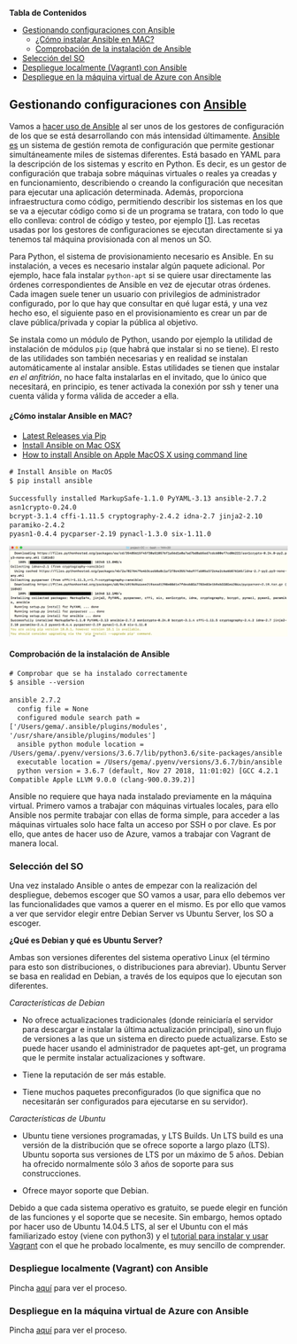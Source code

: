 **Tabla de Contenidos**

- [Gestionando configuraciones con Ansible](#id1)
  - [¿Cómo instalar Ansible en MAC?](#id2)
  - [Comprobación de la instalación de Ansible](#id3)
- [Selección del SO](#id4)
- [Despliegue localmente (Vagrant) con Ansible](https://github.com/Gecofer/proyecto-CC/tree/master/provision/vagrant-ubuntu)
- [Despliegue en la máquina virtual de Azure con Ansible](https://github.com/Gecofer/proyecto-CC/tree/master/provision/Azure)

## Gestionando configuraciones con [Ansible](https://www.youtube.com/watch?v=gFd9aj78_SM) <a name="id1"></a>

Vamos a [hacer uso de Ansible](https://semaphoreci.com/community/tutorials/introduction-to-ansible) al ser unos de los gestores de configuración de los que se está desarrollando con más intensidad últimamente. [Ansible es](https://en.wikipedia.org/wiki/Ansible_%28software%29) un sistema de gestión remota de configuración que permite gestionar simultáneamente miles de sistemas diferentes. Está basado en YAML para la descripción de los sistemas y escrito en Python. Es decir, es un gestor de configuración que trabaja sobre máquinas virtuales o reales ya creadas y en funcionamiento, describiendo o creando la configuración que necesitan para ejecutar una aplicación determinada. Además, proporciona infraestructura como código, permitiendo describir los sistemas en los que se va a ejecutar código como si de un programa se tratara, con todo lo que ello conlleva: control de código y testeo, por ejemplo [[1][1]]. Las recetas usadas por los gestores de configuraciones se ejecutan directamente si ya tenemos tal máquina provisionada con al menos un SO.

Para Python, el sistema de provisionamiento necesario es Ansible. En su instalación, a veces es necesario instalar algún paquete adicional. Por ejemplo, hace fala instalar `python-apt` si se quiere usar directamente las órdenes correspondientes de Ansible en vez de ejecutar otras órdenes. Cada imagen suele tener un usuario con privilegios de administrador configurado, por lo que hay que consultar en qué lugar está, y una vez hecho eso, el siguiente paso en el provisionamiento es crear un par de clave pública/privada y copiar la pública al objetivo.

Se instala como un módulo de Python, usando por ejemplo la utilidad de
instalación de módulos `pip` (que habrá que instalar si no se tiene). El resto de las utilidades son también necesarias y en realidad se instalan automáticamente al instalar ansible. Estas utilidades se tienen que instalar *en el anfitrión*, no hace falta instalarlas en el invitado, que lo único que necesitará, en principio, es tener activada la conexión por ssh y tener una cuenta válida y forma válida de acceder a ella.

#### ¿Cómo instalar Ansible en MAC? <a name="id2"></a>

- [Latest Releases via Pip](https://docs.ansible.com/ansible/2.7/installation_guide/intro_installation.html#latest-releases-via-pip)
- [Install Ansible on Mac OSX](https://hvops.com/articles/ansible-mac-osx/)
- [How to install Ansible on Apple MacOS X using command line](https://www.cyberciti.biz/faq/how-to-install-ansible-on-apple-macos-x-using-command-line/)

~~~
# Install Ansible on MacOS
$ pip install ansible

Successfully installed MarkupSafe-1.1.0 PyYAML-3.13 ansible-2.7.2 asn1crypto-0.24.0
bcrypt-3.1.4 cffi-1.11.5 cryptography-2.4.2 idna-2.7 jinja2-2.10 paramiko-2.4.2
pyasn1-0.4.4 pycparser-2.19 pynacl-1.3.0 six-1.11.0
~~~

![](../docs/images/ansible0.png)

#### Comprobación de la instalación de Ansible <a name="id3"></a>

~~~
# Comprobar que se ha instalado correctamente
$ ansible --version

ansible 2.7.2
  config file = None
  configured module search path = ['/Users/gema/.ansible/plugins/modules', '/usr/share/ansible/plugins/modules']
  ansible python module location = /Users/gema/.pyenv/versions/3.6.7/lib/python3.6/site-packages/ansible
  executable location = /Users/gema/.pyenv/versions/3.6.7/bin/ansible
  python version = 3.6.7 (default, Nov 27 2018, 11:01:02) [GCC 4.2.1 Compatible Apple LLVM 9.0.0 (clang-900.0.39.2)]
~~~

Ansible no requiere que haya nada instalado previamente en la máquina virtual. Primero vamos a trabajar con máquinas virtuales locales, para ello Ansible nos permite trabajar con ellas de forma simple, para acceder a las máquinas virtuales solo hace falta un acceso por SSH o por clave. Es por ello, que antes de hacer uso de Azure, vamos a trabajar con Vagrant de manera local.


### Selección del SO <a name="id4"></a>

Una vez instalado Ansible o antes de empezar con la realización del despliegue, debemos escoger que SO vamos a usar, para ello debemos ver las funcionalidades que vamos a querer en el mismo. Es por ello que vamos a ver que servidor elegir entre Debian Server vs Ubuntu Server, los SO a escoger.

**¿Qué es Debian y qué es Ubuntu Server?**

Ambas son versiones diferentes del sistema operativo Linux (el término para esto son distribuciones, o distribuciones para abreviar). Ubuntu Server se basa en realidad en Debian, a través de los equipos que lo ejecutan son diferentes.

_Características de Debian_

- No ofrece actualizaciones tradicionales (donde reiniciaría el servidor para descargar e instalar la última actualización principal), sino un flujo de versiones a las que un sistema en directo puede actualizarse. Esto se puede hacer usando el administrador de paquetes apt-get, un programa que le permite instalar actualizaciones y software.

- Tiene la reputación de ser más estable.

- Tiene muchos paquetes preconfigurados (lo que significa que no necesitarán ser configurados para ejecutarse en su servidor).

_Características de Ubuntu_

- Ubuntu tiene versiones programadas, y LTS Builds. Un LTS build es una versión de la distribución que se ofrece soporte a largo plazo (LTS). Ubuntu soporta sus versiones de LTS por un máximo de 5 años. Debian ha ofrecido normalmente sólo 3 años de soporte para sus construcciones.

- Ofrece mayor soporte que Debian.

Debido a que cada sistema operativo es gratuito, se puede elegir en función de las funciones y el soporte que se necesite. Sin embargo, hemos optado por hacer uso de Ubuntu 14.04.5 LTS, al ser el Ubuntu con el más familiarizado estoy (viene con python3) y el [tutorial para instalar y usar Vagrant](https://fortinux.gitbooks.io/humble_tips/content/capitulo_1_usando_aplicaciones_en_linux/tutorial_instalar_vagrant_para_usar_ambientes_virtuales_en_gnulinux.html) con el que he probado localmente, es muy sencillo de comprender.


### Despliegue localmente (Vagrant) con Ansible

Pincha [aquí](https://github.com/Gecofer/proyecto-CC/tree/master/provision/vagrant-ubuntu) para ver el proceso.


### Despliegue en la máquina virtual de Azure con Ansible

Pincha [aquí](https://github.com/Gecofer/proyecto-CC/tree/master/provision/Azure) para ver el proceso.



[1]: https://jj.github.io/CC/documentos/temas/Provision
[2]: http://www.servidorinfo.info/que-servidor-os-elegir-en-2018-debian-server-vs-ubuntu-server/
